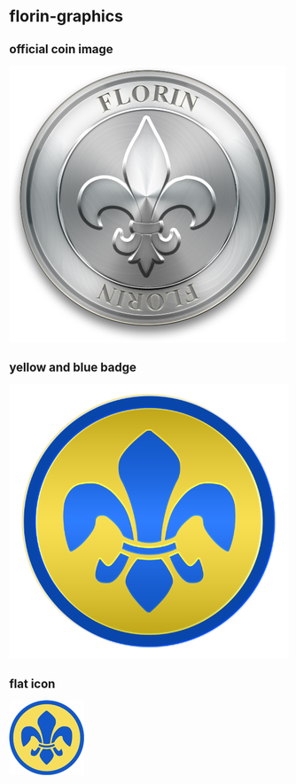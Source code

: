 # florin-graphics

## official coin image
![official coin image](FLORINONLY_Shadow_500px_DLVR.png?raw=true "official coin image")

## yellow and blue badge
![yellow and blue badge](flo-blue-small-2.png?raw=true "yellow and blue badge")

## flat icon
![flat icon](florincoin-logo-135x135.png?raw=true "flat icon")

